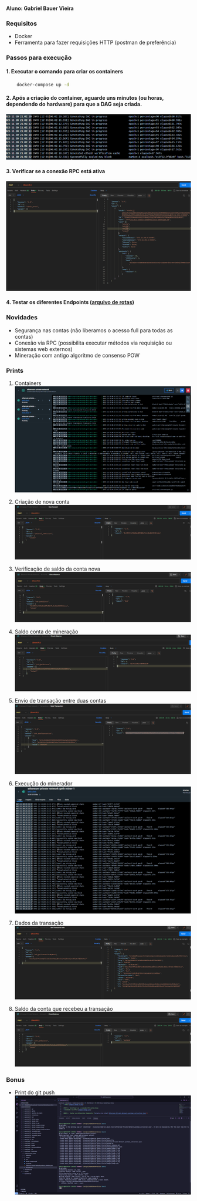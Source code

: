 #### Aluno: Gabriel Bauer Vieira

### Requisitos
- Docker
- Ferramenta para fazer requisições HTTP (postman de preferência)

### Passos para execução
#### 1. Executar o comando para criar os containers
  ``` sh
      docker-compose up -d
  ```

#### 2. Após a criação do container, aguarde uns minutos (ou horas, dependendo do hardware) para que a DAG seja criada.
![Dag](images/image-9.png)

#### 3. Verificar se a conexão RPC está ativa
![Conexão via RPC](images/image.png)

#### 4. Testar os diferentes Endpoints ([arquivo de rotas](Ethereum-Private-Network.postman_collection.json))

### Novidades
- Segurança nas contas (não liberamos o acesso full para todas as contas)
- Conexão via RPC (possibilita executar métodos via requisição ou sistemas web externos)
- Mineração com antigo algoritmo de consenso POW


### Prints
1. Containers
   ![Containers](images/image-1.png)

2. Criação de nova conta
   ![Nova conta](images/image-2.png)

3. Verificação de saldo da conta nova
   ![Saldo conta nova](images/image-3.png)

4. Saldo conta de mineração
   ![Saldo conta de mineração](images/image-4.png)

5. Envio de transação entre duas contas
   ![Transação](images/image-5.png)

6. Execução do minerador
   ![Minerador](images/image-6.png)

7. Dados da transação
   ![Transação Dados](images/image-7.png)

8. Saldo da conta que recebeu a transação
   ![Saldo conta](images/image-8.png)


### Bonus
- Print do git push
  ![Git](images/git.png)